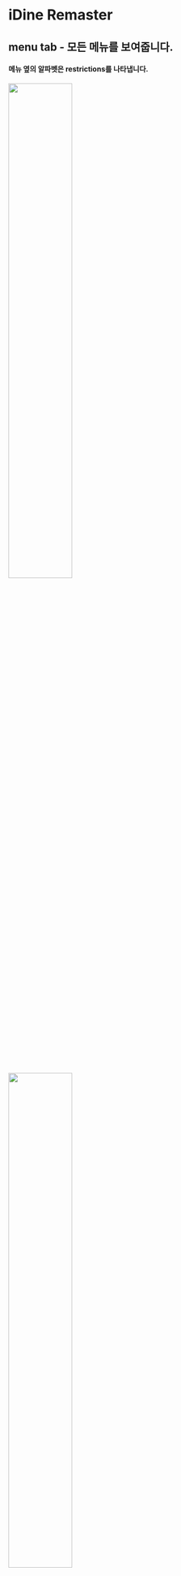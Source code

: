 # iDine Remaster

## menu tab - 모든 메뉴를 보여줍니다.

#### 메뉴 옆의 알파벳은 restrictions를 나타냅니다.

<img src="screenshots/0.png" width="50%">
<img src="screenshots/1.png" width="50%">

#### 메뉴 탭에서 order this를 터치하면 주문이 완료되고 order 탭에서 확인할 수 있습니다.

<img src="screenshots/2.png" width="50%">
<img src="screenshots/3.png" width="50%">
<img src="screenshots/4.png" width="50%">

## order tab - 담은 메뉴를 확인하고 주문할 수 있습니다.

<img src="screenshots/5.png" width="50%">

#### Edit 버튼으로 주문 메뉴를 삭제할 수 있습니다.

<img src="screenshots/6.png" width="50%">
<img src="screenshots/7.png" width="50%">
<img src="screenshots/8.png" width="50%">
<img src="screenshots/9.png" width="50%">

#### Place Order 버튼으로 최종 주문을 할 수 있습니다.

<img src="screenshots/10.png" width="50%">

#### 결제 방법을 선택할 수 있습니다.

<img src="screenshots/11.png" width="50%">
<img src="screenshots/12.png" width="50%">

#### 로얄티 카드를 추가할 수 있습니다.

<img src="screenshots/13.png" width="50%">

#### 팁 비율을 선택할 수 있습니다. 비율에 따라 최종 금액이 자동 계산됩니다.

<img src="screenshots/14.png" width="50%">
<img src="screenshots/15.png" width="50%">

#### Confirm order 버튼을 누르면 최종 주문이 완료됩니다.

## bookmark tab - 저장한 즐겨찾기를 볼 수 있습니다.
#### 즐겨찾기는 메뉴 탭과 오더 탭에서 모두 추가 및 삭제가 가능합니다. (파란색 별표 버튼)

<img src="screenshots/16.png" width="50%">
<img src="screenshots/17.png" width="50%">
<img src="screenshots/18.png" width="50%">
<img src="screenshots/19.png" width="50%">
<img src="screenshots/20.png" width="50%">

